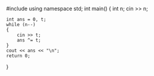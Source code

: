 <!-- find unique value using XOR -->

#include <iostream>
using namespace std;
int main()
{
    int n;
    cin >> n;

    int ans = 0, t;
    while (n--)
    {
        cin >> t;
        ans ^= t;
    }
    cout << ans << "\n";
    return 0;
}